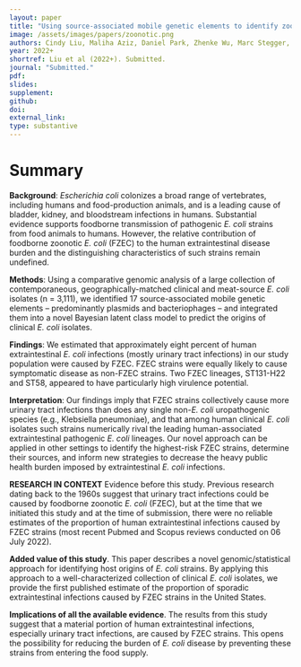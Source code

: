 ```yaml
---
layout: paper
title: "Using source-associated mobile genetic elements to identify zoonotic extraintestinal E. coli infections"
image: /assets/images/papers/zoonotic.png
authors: Cindy Liu, Maliha Aziz, Daniel Park, Zhenke Wu, Marc Stegger, Mengbing Li, Yashan Wang, Kara Schmidlin, Timothy Johnson, Benjamin Koch, Bruce Hungate, Lora Nordstrom, Lori Gauld, Brett Weaver, Diana Rolland, Sally Statham, Brantley Hall, Sanjeev Sariya, Gregg Davis, Paul Keim, James Johnson, Lance Price
year: 2022+
shortref: Liu et al (2022+). Submitted.
journal: "Submitted."
pdf: 
slides: 
supplement:
github: 
doi: 
external_link:
type: substantive
---
```


# Summary

**Background**: *Escherichia coli* colonizes a broad range of vertebrates, including humans and food-production animals, and is a leading cause of bladder, kidney, and bloodstream infections in humans. Substantial evidence supports foodborne transmission of pathogenic *E. coli* strains from food animals to humans. However, the relative contribution of foodborne zoonotic *E. coli* (FZEC) to the human extraintestinal disease burden and the distinguishing characteristics of such strains remain undefined.

**Methods**: Using a comparative genomic analysis of a large collection of contemporaneous, geographically-matched clinical and meat-source *E. coli* isolates (n = 3,111), we identified 17 source-associated mobile genetic elements – predominantly plasmids and bacteriophages – and integrated them into a novel Bayesian latent class model to predict the origins of clinical *E. coli* isolates.

**Findings**: We estimated that approximately eight percent of human extraintestinal *E. coli* infections (mostly urinary tract infections) in our study population were caused by FZEC. FZEC strains were equally likely to cause symptomatic disease as non-FZEC strains. Two FZEC lineages, ST131-H22 and ST58, appeared to have particularly high virulence potential.

**Interpretation**: Our findings imply that FZEC strains collectively cause more urinary tract infections than does any single non-*E. coli* uropathogenic species (e.g., Klebsiella pneumoniae), and that among human clinical *E. coli* isolates such strains numerically rival the leading human-associated extraintestinal pathogenic *E. coli* lineages. Our novel approach can be applied in other settings to identify the highest-risk FZEC strains, determine their sources, and inform new strategies to decrease the heavy public health burden imposed by extraintestinal *E. coli* infections.



**RESEARCH IN CONTEXT** Evidence before this study. Previous research dating back to the 1960s suggest that urinary tract infections could be caused by foodborne zoonotic *E. coli* (FZEC), but at the time that we initiated this study and at the time of submission, there were no reliable estimates of the proportion of human extraintestinal infections caused by FZEC strains (most recent Pubmed and Scopus reviews conducted on 06 July 2022).

**Added value of this study**. This paper describes a novel genomic/statistical approach for identifying host origins of *E. coli* strains. By applying this approach to a well-characterized collection of clinical *E. coli* isolates, we provide the first published estimate of the proportion of sporadic extraintestinal infections caused by FZEC strains in the United States.

**Implications of all the available evidence**. The results from this study suggest that a material portion of human extraintestinal infections, especially urinary tract infections, are caused by FZEC strains. This opens the possibility for reducing the burden of *E. coli* disease by preventing these strains from entering the food supply.